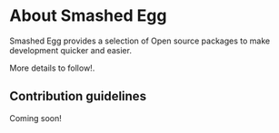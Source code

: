 # About Smashed Egg

Smashed Egg provides a selection of Open source packages to make development quicker and easier.

More details to follow!.

## Contribution guidelines
Coming soon!
